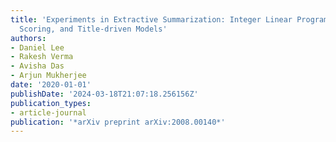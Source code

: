 ```yaml
---
title: 'Experiments in Extractive Summarization: Integer Linear Programming, Term/Sentence
  Scoring, and Title-driven Models'
authors:
- Daniel Lee
- Rakesh Verma
- Avisha Das
- Arjun Mukherjee
date: '2020-01-01'
publishDate: '2024-03-18T21:07:18.256156Z'
publication_types:
- article-journal
publication: '*arXiv preprint arXiv:2008.00140*'
---
```

